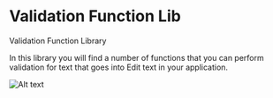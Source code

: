 # Validation Function Lib
Validation Function Library

In this library you will find a number of functions that you can perform validation
for text that goes into Edit text in your application.

![Alt text](C:\Users\Yahel\Desktop\screen1.jpg?raw=true "Title")
